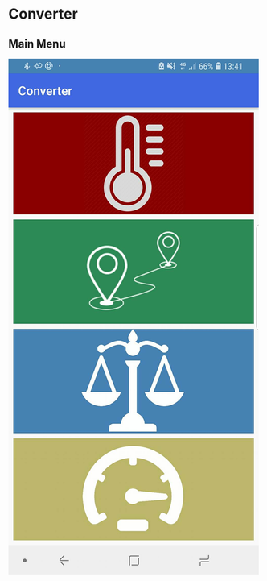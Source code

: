 # Converter



## Main Menu 
![](https://github.com/LukaZagar1995/Converter/blob/master/IzgledAplikacije/MainMenu.jpg)

